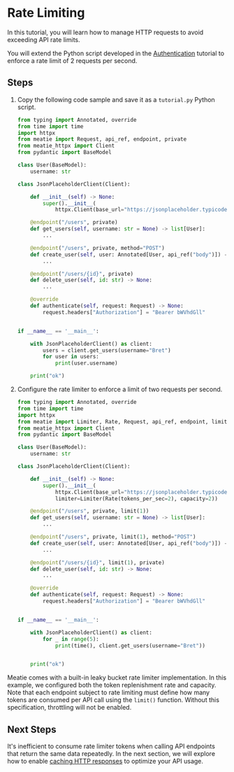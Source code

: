 # Rate Limiting

In this tutorial, you will learn how to manage HTTP requests to avoid exceeding API rate limits.

You will extend the Python script developed in the [Authentication](./authentication.md) tutorial to enforce a rate limit of 2 requests per second.

## Steps

1. Copy the following code sample and save it as a `tutorial.py` Python script.
    ```py
    from typing import Annotated, override
    from time import time
    import httpx
    from meatie import Request, api_ref, endpoint, private
    from meatie_httpx import Client
    from pydantic import BaseModel

    class User(BaseModel):
        username: str

    class JsonPlaceholderClient(Client):

        def __init__(self) -> None:
            super().__init__(
                httpx.Client(base_url="https://jsonplaceholder.typicode.com"))

        @endpoint("/users", private)
        def get_users(self, username: str = None) -> list[User]:
            ...

        @endpoint("/users", private, method="POST")
        def create_user(self, user: Annotated[User, api_ref("body")]) -> User:
            ...

        @endpoint("/users/{id}", private)
        def delete_user(self, id: str) -> None:
            ...

        @override
        def authenticate(self, request: Request) -> None:
            request.headers["Authorization"] = "Bearer bWVhdGll"


    if __name__ == '__main__':

        with JsonPlaceholderClient() as client:
            users = client.get_users(username="Bret")
            for user in users:
                print(user.username)

        print("ok")
    ```

2. Configure the rate limiter to enforce a limit of two requests per second.

    ```py hl_lines="3 16 18 22 26 30"
    from typing import Annotated, override
    from time import time
    import httpx
    from meatie import Limiter, Rate, Request, api_ref, endpoint, limit, private
    from meatie_httpx import Client
    from pydantic import BaseModel

    class User(BaseModel):
        username: str

    class JsonPlaceholderClient(Client):

        def __init__(self) -> None:
            super().__init__(
                httpx.Client(base_url="https://jsonplaceholder.typicode.com"),
                limiter=Limiter(Rate(tokens_per_sec=2), capacity=2))

        @endpoint("/users", private, limit(1))
        def get_users(self, username: str = None) -> list[User]:
            ...

        @endpoint("/users", private, limit(1), method="POST")
        def create_user(self, user: Annotated[User, api_ref("body")]) -> User:
            ...

        @endpoint("/users/{id}", limit(1), private)
        def delete_user(self, id: str) -> None:
            ...

        @override
        def authenticate(self, request: Request) -> None:
            request.headers["Authorization"] = "Bearer bWVhdGll"


    if __name__ == '__main__':

        with JsonPlaceholderClient() as client:
            for _ in range(5):
                print(time(), client.get_users(username="Bret"))


        print("ok")
    ```

Meatie comes with a built-in leaky bucket rate limiter implementation. In this example, we configured both the token replenishment rate and capacity. Note that each endpoint subject to rate limiting must define how many tokens are consumed per API call using the `limit()` function. Without this specification, throttling will not be enabled.

## Next Steps

It's inefficient to consume rate limiter tokens when calling API endpoints that return the same data repeatedly. In the next section, we will explore how to enable [caching HTTP responses](./caching.md) to optimize your API usage.
